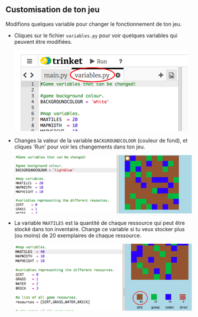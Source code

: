## Customisation de ton jeu

Modifions quelques variable pour changer le fonctionnement de ton jeu.

+ Cliques sur le fichier `variables.py` pour voir quelques variables qui peuvent être modifiées.

    ![screenshot](images/craft-variables.png)

+ Changes la valeur de la variable `BACKGROUNDCOLOUR` (couleur de fond), et cliques 'Run' pour voir les changements dans ton jeu.

    ![screenshot](images/craft-background.png)

+ La variable `MAXTILES` est la quantité de chaque ressource qui peut être stocké dans ton inventaire. Change ce variable si tu veux stocker plus (ou moins) de 20 exemplaires de chaque ressource.

    ![screenshot](images/craft-maxtiles.png)


